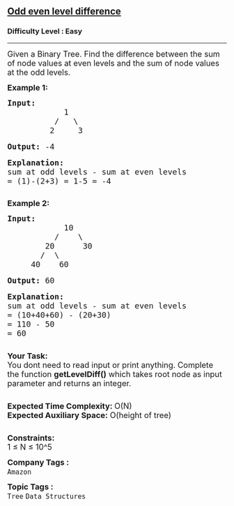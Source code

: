 <h2><a href="https://www.geeksforgeeks.org/problems/odd-even-level-difference/1?itm_source=geeksforgeeks&itm_medium=article&itm_campaign=bottom_sticky_on_article">Odd even level difference</a></h2><h3>Difficulty Level : Easy</h3><hr><div class="problems_problem_content__Xm_eO" style="user-select: auto;"><p style="user-select: auto;"><span style="font-size: 18px; user-select: auto;">Given a Binary Tree. Find the difference between the sum of node values at even levels and the sum of node values at the odd levels.</span></p>

<p style="user-select: auto;"><strong style="user-select: auto;"><span style="font-size: 18px; user-select: auto;">Example 1:</span></strong></p>

<pre style="user-select: auto;"><span style="font-size: 18px; user-select: auto;"><strong style="user-select: auto;">Input:</strong>
            1
          /   \
         2     3</span>

<span style="font-size: 18px; user-select: auto;"><strong style="user-select: auto;">Output:</strong> -4</span>

<span style="font-size: 18px; user-select: auto;"><strong style="user-select: auto;">Explanation:</strong>
sum at odd levels - sum at even levels
= (1)-(2+3) = 1-5 = -4
</span>
</pre>

<p style="user-select: auto;"><strong style="user-select: auto;"><span style="font-size: 18px; user-select: auto;">Example 2:</span></strong></p>

<pre style="user-select: auto;"><span style="font-size: 18px; user-select: auto;"><strong style="user-select: auto;">Input:</strong>
            10
          /    \
        20      30
       /  \         
     40    60      </span>

<span style="font-size: 18px; user-select: auto;"><strong style="user-select: auto;">Output:</strong> 60</span>

<span style="font-size: 18px; user-select: auto;"><strong style="user-select: auto;">Explanation:</strong>
sum at odd levels - sum at even levels
= (10+40+60) - (20+30)
= 110 - 50
= 60</span></pre>

<p style="user-select: auto;"><br style="user-select: auto;">
<span style="font-size: 18px; user-select: auto;"><strong style="user-select: auto;">Your Task: &nbsp;</strong><br style="user-select: auto;">
You dont need to read input or print anything. Complete the function <strong style="user-select: auto;">getLevelDiff()</strong> which takes root node as input parameter and returns an integer.</span><br style="user-select: auto;">
&nbsp;</p>

<p style="user-select: auto;"><span style="font-size: 18px; user-select: auto;"><strong style="user-select: auto;">Expected Time Complexity: </strong>O(N)<br style="user-select: auto;">
<strong style="user-select: auto;">Expected Auxiliary Space:</strong> O(height of tree)</span><br style="user-select: auto;">
&nbsp;</p>

<p style="user-select: auto;"><span style="font-size: 18px; user-select: auto;"><strong style="user-select: auto;">Constraints:</strong><br style="user-select: auto;">
1 ≤ N ≤ 10^5</span></p>
</div><p><span style=font-size:18px><strong>Company Tags : </strong><br><code>Amazon</code>&nbsp;<br><p><span style=font-size:18px><strong>Topic Tags : </strong><br><code>Tree</code>&nbsp;<code>Data Structures</code>&nbsp;